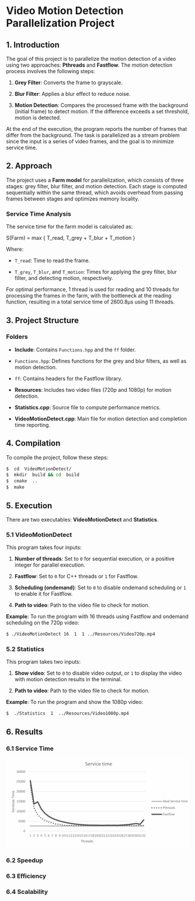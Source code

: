 # Video Motion Detection Parallelization Project

  

## 1. Introduction

  

The goal of this project is to parallelize the motion detection of a video using two approaches: **Pthreads** and **Fastflow**. The motion detection process involves the following steps:

  

1.  **Grey Filter**: Converts the frame to grayscale.

2.  **Blur Filter**: Applies a blur effect to reduce noise.

3.  **Motion Detection**: Compares the processed frame with the background (initial frame) to detect motion. If the difference exceeds a set threshold, motion is detected.

  

At the end of the execution, the program reports the number of frames that differ from the background. The task is parallelized as a stream problem since the input is a series of video frames, and the goal is to minimize service time.

  

## 2. Approach

  

The project uses a **Farm model** for parallelization, which consists of three stages: grey filter, blur filter, and motion detection. Each stage is computed sequentially within the same thread, which avoids overhead from passing frames between stages and optimizes memory locality.

  

### Service Time Analysis

  

The service time for the farm model is calculated as:

S(Farm) = max { T_read, T_grey + T_blur + T_motion }

  
  

Where:

-  `T_read`: Time to read the frame.

-  `T_grey`, `T_blur`, and `T_motion`: Times for applying the grey filter, blur filter, and detecting motion, respectively.

  

For optimal performance, 1 thread is used for reading and 10 threads for processing the frames in the farm, with the bottleneck at the reading function, resulting in a total service time of 2600.8μs using 11 threads.

  

## 3. Project Structure

  

### Folders

  

-  **Include**: Contains `Functions.hpp` and the `ff` folder.

-  `Functions.hpp`: Defines functions for the grey and blur filters, as well as motion detection.

-  `ff`: Contains headers for the Fastflow library.

-  **Resources**: Includes two video files (720p and 1080p) for motion detection.

-  **Statistics.cpp**: Source file to compute performance metrics.

-  **VideoMotionDetect.cpp**: Main file for motion detection and completion time reporting.

  

## 4. Compilation

  

To compile the project, follow these steps:

  

```bash
$  cd  VideoMotionDetect/
$  mkdir  build && cd  build
$  cmake  ..
$  make
```
  

## 5. Execution

  

There  are  two  executables:  **VideoMotionDetect**  and  **Statistics**.

  

### 5.1 VideoMotionDetect

  

This  program  takes  four  inputs:

  

1.  **Number  of  threads**:  Set  to  `0`  for sequential execution, or a positive integer for parallel execution.

2.  **Fastflow**:  Set  to  `0`  for C++ threads or `1`  for Fastflow.

3.  **Scheduling (ondemand)**: Set to `0`  to  disable  ondemand  scheduling  or  `1`  to  enable  it  for  Fastflow.

4.  **Path  to  video**:  Path  to  the  video  file  to  check  for  motion.

  

**Example**: To run the program with 16 threads using Fastflow and ondemand scheduling on the 720p video:

  

```bash
$ ./VideoMotionDetect 16  1  1 ../Resources/Video720p.mp4
```
  
  

### 5.2 Statistics

This program takes two inputs:
  

1.  **Show video**: Set to `0` to disable video output, or `1` to display the video with motion detection results in the terminal.

2.  **Path to video**: Path to the video file to check for motion.

 
**Example**: To run the program and show the 1080p video:

  

```bash
$  ./Statistics  1  ../Resources/Video1080p.mp4
```

## 6. Results

### 6.1 Service Time
![Service Time](https://github.com/Erriquez97/Motion-detect-parallel/blob/main/images/Service%20time.png)
### 6.2 Speedup
### 6.3 Efficiency
### 6.4 Scalability
